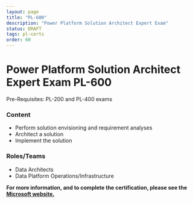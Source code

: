 ```yaml
---
layout: page
title: "PL-600"
description: "Power Platform Solution Architect Expert Exam"
status: DRAFT
tags: pl-certs
order: 60
---
```

# Power Platform Solution Architect Expert Exam PL-600  
  
Pre-Requisites: PL-200 and PL-400 exams  
  
### Content  
  
- Perform solution envisioning and requirement analyses
- Architect a solution
- Implement the solution  
  
### Roles/Teams  
  
- Data Architects
- Data Platform Operations/Infrastructure

**For more information, and to complete the certification, please see the [Microsoft website.][pl-600]**

[pl-600]: https://learn.microsoft.com/en-gb/credentials/certifications/exams/pl-600/